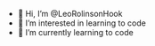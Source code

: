 - 👋 Hi, I’m @LeoRolinsonHook
- 👀 I’m interested in learning to code
- 🌱 I’m currently learning to code


<!---
LeoRolinsonHook/LeoRolinsonHook is a ✨ special ✨ repository because its `README.md` (this file) appears on your GitHub profile.
You can click the Preview link to take a look at your changes.
--->
